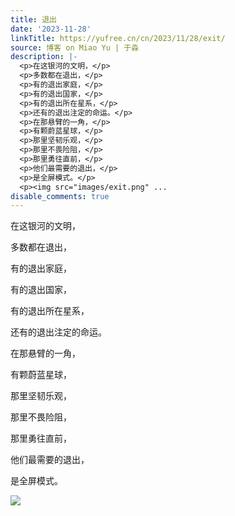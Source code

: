 ```yaml
---
title: 退出
date: '2023-11-28'
linkTitle: https://yufree.cn/cn/2023/11/28/exit/
source: 博客 on Miao Yu | 于淼
description: |-
  <p>在这银河的文明，</p>
  <p>多数都在退出，</p>
  <p>有的退出家庭，</p>
  <p>有的退出国家，</p>
  <p>有的退出所在星系，</p>
  <p>还有的退出注定的命运。</p>
  <p>在那悬臂的一角，</p>
  <p>有颗蔚蓝星球，</p>
  <p>那里坚韧乐观，</p>
  <p>那里不畏险阻，</p>
  <p>那里勇往直前，</p>
  <p>他们最需要的退出，</p>
  <p>是全屏模式。</p>
  <p><img src="images/exit.png" ...
disable_comments: true
---
```

<p>在这银河的文明，</p>
<p>多数都在退出，</p>
<p>有的退出家庭，</p>
<p>有的退出国家，</p>
<p>有的退出所在星系，</p>
<p>还有的退出注定的命运。</p>
<p>在那悬臂的一角，</p>
<p>有颗蔚蓝星球，</p>
<p>那里坚韧乐观，</p>
<p>那里不畏险阻，</p>
<p>那里勇往直前，</p>
<p>他们最需要的退出，</p>
<p>是全屏模式。</p>
<p><img src="images/exit.png" ...